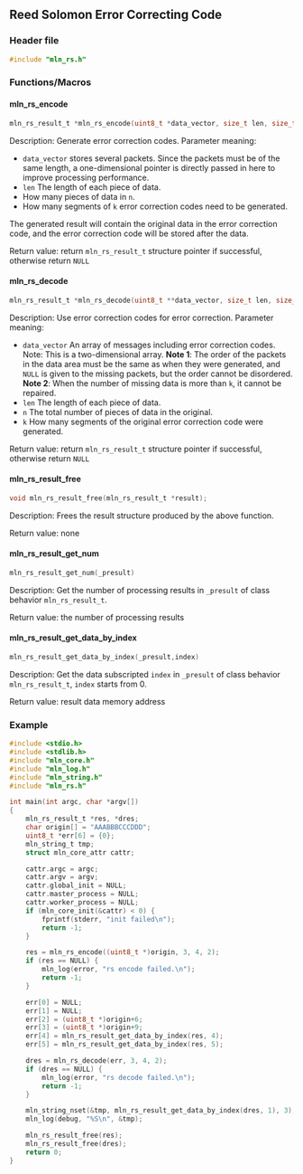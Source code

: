## Reed Solomon Error Correcting Code



### Header file

```c
#include "mln_rs.h"
```



### Functions/Macros



#### mln_rs_encode

```c
mln_rs_result_t *mln_rs_encode(uint8_t *data_vector, size_t len, size_t n, size_t k);
```

Description: Generate error correction codes. Parameter meaning:

- `data_vector` stores several packets. Since the packets must be of the same length, a one-dimensional pointer is directly passed in here to improve processing performance.
- `len` The length of each piece of data.
- How many pieces of data in `n`.
- How many segments of `k` error correction codes need to be generated.

The generated result will contain the original data in the error correction code, and the error correction code will be stored after the data.

Return value: return `mln_rs_result_t` structure pointer if successful, otherwise return `NULL`



#### mln_rs_decode

```c
mln_rs_result_t *mln_rs_decode(uint8_t **data_vector, size_t len, size_t n, size_t k);
```

Description: Use error correction codes for error correction. Parameter meaning:

- `data_vector` An array of messages including error correction codes. Note: This is a two-dimensional array. **Note 1**: The order of the packets in the data area must be the same as when they were generated, and `NULL` is given to the missing packets, but the order cannot be disordered. **Note 2**: When the number of missing data is more than `k`, it cannot be repaired.
- `len` The length of each piece of data.
- `n` The total number of pieces of data in the original.
- `k` How many segments of the original error correction code were generated.

Return value: return `mln_rs_result_t` structure pointer if successful, otherwise return `NULL`



#### mln_rs_result_free

```c
void mln_rs_result_free(mln_rs_result_t *result);
```

Description: Frees the result structure produced by the above function.

Return value: none



#### mln_rs_result_get_num

```c
mln_rs_result_get_num(_presult)
```

Description: Get the number of processing results in `_presult` of class behavior `mln_rs_result_t`.

Return value: the number of processing results



#### mln_rs_result_get_data_by_index

```c
mln_rs_result_get_data_by_index(_presult,index)
```

Description: Get the data subscripted `index` in `_presult` of class behavior `mln_rs_result_t`, `index` starts from 0.

Return value: result data memory address



### Example

```c
#include <stdio.h>
#include <stdlib.h>
#include "mln_core.h"
#include "mln_log.h"
#include "mln_string.h"
#include "mln_rs.h"

int main(int argc, char *argv[])
{
    mln_rs_result_t *res, *dres;
    char origin[] = "AAABBBCCCDDD";
    uint8_t *err[6] = {0};
    mln_string_t tmp;
    struct mln_core_attr cattr;

    cattr.argc = argc;
    cattr.argv = argv;
    cattr.global_init = NULL;
    cattr.master_process = NULL;
    cattr.worker_process = NULL;
    if (mln_core_init(&cattr) < 0) {
        fprintf(stderr, "init failed\n");
        return -1;
    }

    res = mln_rs_encode((uint8_t *)origin, 3, 4, 2);
    if (res == NULL) {
        mln_log(error, "rs encode failed.\n");
        return -1;
    }

    err[0] = NULL;
    err[1] = NULL;
    err[2] = (uint8_t *)origin+6;
    err[3] = (uint8_t *)origin+9;
    err[4] = mln_rs_result_get_data_by_index(res, 4);
    err[5] = mln_rs_result_get_data_by_index(res, 5);

    dres = mln_rs_decode(err, 3, 4, 2);
    if (dres == NULL) {
        mln_log(error, "rs decode failed.\n");
        return -1;
    }

    mln_string_nset(&tmp, mln_rs_result_get_data_by_index(dres, 1), 3);
    mln_log(debug, "%S\n", &tmp);

    mln_rs_result_free(res);
    mln_rs_result_free(dres);
    return 0;
}
```


